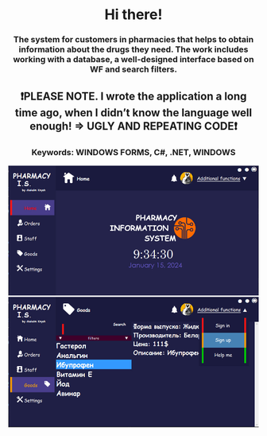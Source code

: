 <h1 align="center">Hi there!</a> 
<h3 align="center">The system for customers in pharmacies that helps to obtain information about the drugs they need. The work includes working with a database, a well-designed interface based on WF and search filters.</h3>
  <h2 align="center">❗PLEASE NOTE. I wrote the application a long time ago, when I didn’t know the language well enough! => UGLY AND REPEATING CODE❗</h2>
  <h3 align="center">Keywords: WINDOWS FORMS, C#, .NET, WINDOWS</h3>
<img src="main.jpg" alt="where is the photo???">
<img src="second.jpg" alt="where is the photo???">
